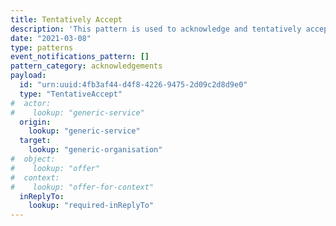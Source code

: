```yaml
---
title: Tentatively Accept
description: 'This pattern is used to acknowledge and tentatively accept a request (`Offer`). This should be interpreted to mean that the `target` currently intends to act on the request in some way, but that this might change. It does not imply any kind of outcome beyond this.'
date: "2021-03-08"
type: patterns
event_notifications_pattern: []
pattern_category: acknowledgements
payload:
  id: "urn:uuid:4fb3af44-d4f8-4226-9475-2d09c2d8d9e0"
  type: "TentativeAccept"
#  actor:
#    lookup: "generic-service"
  origin:
    lookup: "generic-service"
  target:
    lookup: "generic-organisation"
#  object:
#    lookup: "offer"
#  context:
#    lookup: "offer-for-context"
  inReplyTo:
    lookup: "required-inReplyTo"
---
```


